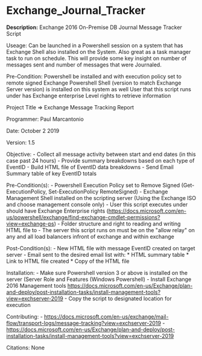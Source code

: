 # Exchange_Journal_Tracker
<strong>Description:</strong> 
  Exchange 2016 On-Premise DB Journal Message Tracker Script 

Useage: 
  Can be launched in a Powershell session on a system that has Exchange Shell also installed on the System. Also great as a task manager task to run on schedule. This will         provide some key insight on number of messages sent and number of messages that were Journaled.

Pre-Condition:
  Powershell be installed and with execution policy set to remote signed
  Exchange Powershell Shell (version to match Exchange Server version) is installed on this system as well
  User that this script runs under has Exchange enterprise Level rights to retrieve information

Project Title => Exchange Message Tracking Report

Programmer:
     Paul Marcantonio
     
Date:
     October 2 2019
     
Version:
     1.5
     
Objective:
     - Collect all message activity between start and end dates (in this case past 24 hours)
     - Provide summary breakdowns based on each type of EventID
     - Build HTML file of EventID data breakdowns
     - Send Email Summary table of key EventID totals

Pre-Condition(s):
     - Powershell Execution Policy set to Remove Signed (Get-ExecutionPolicy, Set-ExecutionPolicy RemoteSigned)
     - Exchange Management Shell installed on the scripting server (Using the Exchange ISO and choose management console only)
     - User this script executes under should have Exchange Enterprise rights (https://docs.microsoft.com/en-us/powershell/exchange/find-exchange-cmdlet-permissions?view=exchange-ps)
     - Folder structure and right to reading and writing HTML file to
     - The server this script runs on must be on the "allow relay" on any and all load balancers infront of exchange and within exchange

Post-Condition(s):
     - New HTML file with message EventID created on target server
     - Email sent to the desired email list with:
          * HTML summary table
          * Link to HTML file created
          * Copy of the HTML file

Installation:
     - Make sure Powershell version 3 or above is installed on the server (Server Role and Features (Windows Powershell)
     - Install Exchange 2016 Management tools https://docs.microsoft.com/en-us/Exchange/plan-and-deploy/post-installation-tasks/install-management-tools?view=exchserver-2019
     - Copy the script to designated location for execution

Contributing:
     - https://docs.microsoft.com/en-us/exchange/mail-flow/transport-logs/message-tracking?view=exchserver-2019
     - https://docs.microsoft.com/en-us/Exchange/plan-and-deploy/post-installation-tasks/install-management-tools?view=exchserver-2019

Citations:
     None
